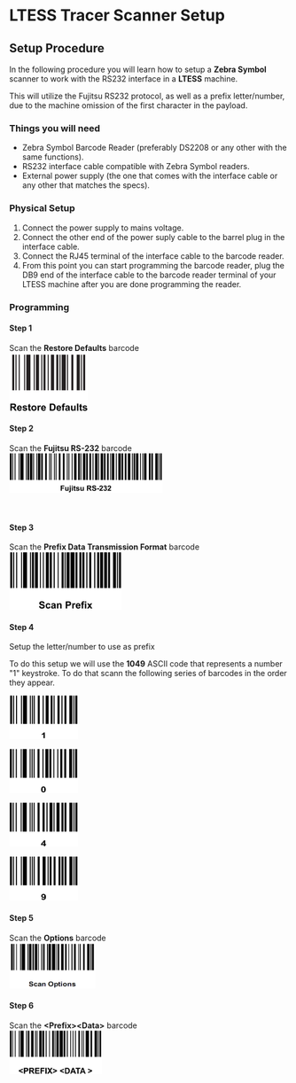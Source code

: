 # LTESS Tracer Scanner Setup

## Setup Procedure

In the following procedure you will learn how to setup a **Zebra Symbol** scanner to work with the RS232 interface in a **LTESS** machine.

This will utilize the Fujitsu RS232 protocol, as well as a prefix letter/number, due to the machine omission of the first character in the payload.

### Things you will need
- Zebra Symbol Barcode Reader (preferably DS2208 or any other with the same functions).
- RS232 interface cable compatible with Zebra Symbol readers.
- External power supply (the one that comes with the interface cable or any other that matches the specs).

### Physical Setup
1. Connect the power supply to mains voltage.
1. Connect the other end of the power suply cable to the barrel plug in the interface cable.
1. Connect the RJ45 terminal of the interface cable to the barcode reader.
1. From this point you can start programming the barcode reader, plug the DB9 end of the interface cable to the barcode reader terminal of your LTESS machine after you are done programming the reader.

### Programming

#### Step 1

Scan the **Restore Defaults** barcode \
![Restore Defaults Barcode](images/defaults.png "Restore Defaults Barcode")

#### Step 2

Scan the **Fujitsu RS-232** barcode \
![Fujitsu RS-232 Barcode](images/fujitsu.png "Fujitsu RS-232 Barcode")

<br>

#### Step 3

Scan the **Prefix Data Transmission Format** barcode \
![Prefix Data Transmission Format Barcode](images/prefix.png "Prefix Data Transmission Format Barcode")

#### Step 4

Setup the letter/number to use as prefix

To do this setup we will use the **1049** ASCII code that represents a number "1" keystroke. To do that scann the following series of barcodes in the order they appear.

![1 Barcode](images/1.png "1 Barcode")

![0 Barcode](images/0.png "0 Barcode")

![4 Barcode](images/4.png "4 Barcode")

![9 Barcode](images/9.png "9 Barcode")

#### Step 5

Scan the **Options** barcode \
![Scan Options Barcode](images/options.png "Scan Options Barcode")

#### Step 6

Scan the **\<Prefix\>\<Data\>** barcode \
![\<Prefix\>\<Data\> Barcode](images/format.png "\<Prefix\>\<Data\> Barcode")